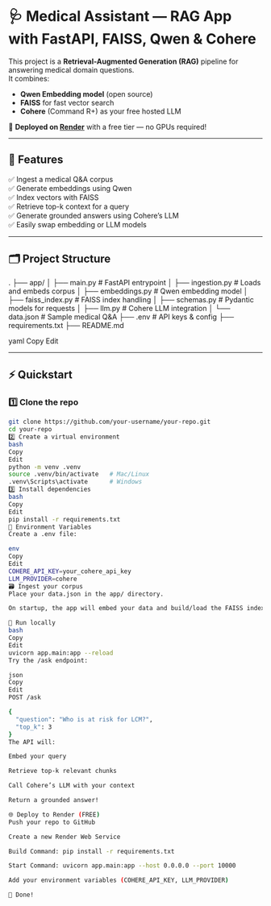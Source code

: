 # 🩺 Medical Assistant — RAG App with FastAPI, FAISS, Qwen & Cohere

This project is a **Retrieval-Augmented Generation (RAG)** pipeline for answering medical domain questions.  
It combines:

- **Qwen Embedding model** (open source)
- **FAISS** for fast vector search
- **Cohere** (Command R+) as your free hosted LLM

🚀 **Deployed on [Render](https://render.com/)** with a free tier — no GPUs required!

---

## 📌 Features

✅ Ingest a medical Q&A corpus  
✅ Generate embeddings using Qwen  
✅ Index vectors with FAISS  
✅ Retrieve top-k context for a query  
✅ Generate grounded answers using Cohere’s LLM  
✅ Easily swap embedding or LLM models

---

## 🗂️ Project Structure

.
├── app/
│ ├── main.py # FastAPI entrypoint
│ ├── ingestion.py # Loads and embeds corpus
│ ├── embeddings.py # Qwen embedding model
│ ├── faiss_index.py # FAISS index handling
│ ├── schemas.py # Pydantic models for requests
│ ├── llm.py # Cohere LLM integration
│ └── data.json # Sample medical Q&A
├── .env # API keys & config
├── requirements.txt
├── README.md

yaml
Copy
Edit

---

## ⚡ Quickstart

### 1️⃣ Clone the repo

```bash
git clone https://github.com/your-username/your-repo.git
cd your-repo
2️⃣ Create a virtual environment
bash
Copy
Edit
python -m venv .venv
source .venv/bin/activate   # Mac/Linux
.venv\Scripts\activate      # Windows
3️⃣ Install dependencies
bash
Copy
Edit
pip install -r requirements.txt
🔑 Environment Variables
Create a .env file:

env
Copy
Edit
COHERE_API_KEY=your_cohere_api_key
LLM_PROVIDER=cohere
🗃️ Ingest your corpus
Place your data.json in the app/ directory.

On startup, the app will embed your data and build/load the FAISS index.

🚀 Run locally
bash
Copy
Edit
uvicorn app.main:app --reload
Try the /ask endpoint:

json
Copy
Edit
POST /ask

{
  "question": "Who is at risk for LCM?",
  "top_k": 3
}
The API will:

Embed your query

Retrieve top-k relevant chunks

Call Cohere’s LLM with your context

Return a grounded answer!

🌐 Deploy to Render (FREE)
Push your repo to GitHub

Create a new Render Web Service

Build Command: pip install -r requirements.txt

Start Command: uvicorn app.main:app --host 0.0.0.0 --port 10000

Add your environment variables (COHERE_API_KEY, LLM_PROVIDER)

🚀 Done!
```
